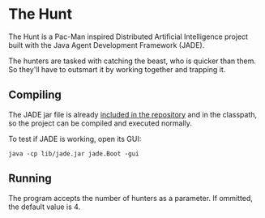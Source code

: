 # The Hunt
The Hunt is a Pac-Man inspired Distributed Artificial Intelligence project built with the Java Agent Development Framework (JADE).

The hunters are tasked with catching the beast, who is quicker than them. So they'll have to outsmart it by working together and trapping it.

## Compiling
The JADE jar file is already [included in the repository](lib/) and in the classpath, so the project can be compiled and executed normally.

To test if JADE is working, open its GUI:

```
java -cp lib/jade.jar jade.Boot -gui
```

## Running

The program accepts the number of hunters as a parameter. If ommitted, the default value is 4.
